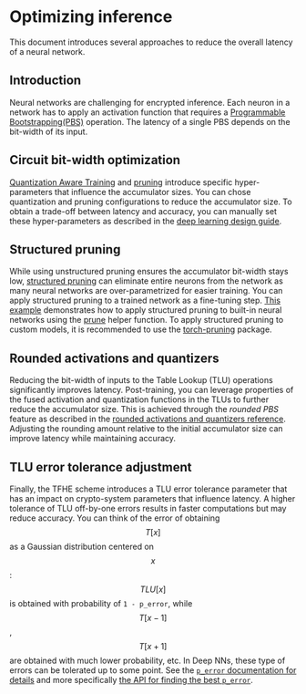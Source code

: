 # Optimizing inference

This document introduces several approaches to reduce the overall latency of a neural network.

## Introduction
Neural networks are challenging for encrypted inference. Each neuron in a network has to apply an activation function that requires a [Programmable Bootstrapping(PBS)](/docs/getting-started/concepts.md#cryptography-concepts) operation. The latency of a single PBS depends on the bit-width of its input.


## Circuit bit-width optimization

[Quantization Aware Training](../explanations/quantization.md) and [pruning](../explanations/pruning.md) introduce specific hyper-parameters that influence the accumulator sizes. You can chose quantization and pruning configurations to reduce the accumulator size. To obtain a trade-off between latency and accuracy, you can manually set these hyper-parameters as described in the [deep learning design guide](torch_support.md#configuring-quantization-parameters).

## Structured pruning

While using unstructured pruning ensures the accumulator bit-width stays low, [structured pruning](https://pytorch.org/docs/stable/generated/torch.nn.utils.prune.ln_structured.html) can eliminate entire neurons from the network as many neural networks are over-parametrized for easier training. You can apply structured pruning to a trained network as a fine-tuning step. [This example](../advanced_examples/FullyConnectedNeuralNetworkOnMNIST.ipynb) demonstrates how to apply structured pruning to built-in neural networks using the [prune](../references/api/concrete.ml.sklearn.base.md#method-prune) helper function. To apply structured pruning to custom models, it is recommended to use the [torch-pruning](https://github.com/VainF/Torch-Pruning) package.

## Rounded activations and quantizers

Reducing the bit-width of inputs to the Table Lookup (TLU) operations significantly improves latency. Post-training, you can leverage properties of the fused activation and quantization functions in the TLUs to further reduce the accumulator size. This is achieved through the _rounded PBS_ feature as described in the [rounded activations and quantizers reference](../explanations/advanced_features.md#rounded-activations-and-quantizers). Adjusting the rounding amount relative to the initial accumulator size can improve latency while maintaining accuracy.

## TLU error tolerance adjustment

Finally, the TFHE scheme introduces a TLU error tolerance parameter that has an impact on crypto-system parameters that influence latency. A higher tolerance of TLU off-by-one errors results in faster computations but may reduce accuracy. You can think of the error of obtaining $$T[x]$$ as a Gaussian distribution centered on $$x$$: $$TLU[x]$$ is obtained with probability of `1 - p_error`, while $$T[x-1]$$, $$T[x+1]$$ are obtained with much lower probability, etc. In Deep NNs, these type of errors can be tolerated up to some point. See the [`p_error` documentation for details](../explanations/advanced_features.md#approximate-computations) and more specifically [the API for finding the best `p_error`](../explanations/advanced_features.md#searching-for-the-best-error-probability).
